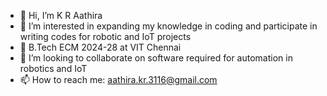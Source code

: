 - 👋 Hi, I’m K R Aathira
- 👀 I’m interested in expanding my knowledge in coding and participate in writing codes for robotic and IoT projects
- 🌱 B.Tech ECM 2024-28 at VIT Chennai
- 💞️ I’m looking to collaborate on software required for automation in robotics and IoT
- 📫 How to reach me: aathira.kr.3116@gmail.com


<!---
Aa-pixel-2428/Aa-pixel-2428 is a ✨ special ✨ repository because its `README.md` (this file) appears on your GitHub profile.
You can click the Preview link to take a look at your changes.
--->
